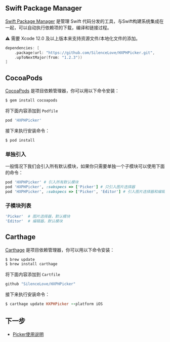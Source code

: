 ## Swift Package Manager

[Swift Package Manager](https://github.com/apple/swift-package-manager) 是管理 Swift 代码分发的工具，与Swift构建系统集成在一起，可以自动执行依赖项的下载，编译和链接过程。

⚠️ 需要 Xcode 12.0 及以上版本来支持资源文件/本地化文件的添加。

```swift
dependencies: [
    .package(url: "https://github.com/SilenceLove/HXPHPicker.git",
    .upToNextMajor(from: "1.2.3"))
]
```


## CocoaPods

[CocoaPods](https://guides.cocoapods.org/using/using-cocoapods.html) 是项目依赖管理器，你可以用以下命令安装：

```ruby
$ gem install cocoapods
```

将下面内容添加到 `Podfile`

```ruby
pod 'HXPHPicker'
```

接下来执行安装命令：

```ruby
$ pod install
```

### 单独引入

一般情况下我们会引入所有默认模块，如果你只需要单独一个子模块可以使用下面的命令：

```ruby
pod 'HXPHPicker' # 引入所有默认模块
pod 'HXPHPicker', :subspecs => ['Picker'] # 只引入图片选择器
pod 'HXPHPicker', :subspecs => ['Picker', 'Editor'] # 引入图片选择器和编辑器
```

### 子模块列表

```ruby
'Picker'  # 图片选择器，默认模块
'Editor'  # 编辑器，默认模块 
```


## Carthage

[Carthage](https://github.com/Carthage/Carthage) 是项目依赖管理器，你可以用以下命令安装：

```ruby
$ brew update
$ brew install carthage
```

将下面内容添加到 `Cartfile`

```ruby
github "SilenceLove/HXPHPicker"
```

接下来执行安装命令：

```ruby
$ carthage update HXPHPicker --platform iOS
```



## 下一步

- [Picker使用说明](https://github.com/SilenceLove/HXPHPicker/wiki/Picker%E4%BD%BF%E7%94%A8%E8%AF%B4%E6%98%8E)
